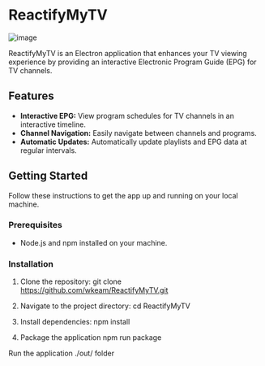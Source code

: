 # ReactifyMyTV

![image](https://github.com/wkeam/ReactifyMyTV/assets/71179073/c28edac6-5475-4a2e-83ea-ef3acf6d03bf)


ReactifyMyTV is an Electron application that enhances your TV viewing experience by providing an interactive Electronic Program Guide (EPG) for TV channels.

## Features

- **Interactive EPG:** View program schedules for TV channels in an interactive timeline.
- **Channel Navigation:** Easily navigate between channels and programs.
- **Automatic Updates:** Automatically update playlists and EPG data at regular intervals.

## Getting Started

Follow these instructions to get the app up and running on your local machine.

### Prerequisites

- Node.js and npm installed on your machine.

### Installation

1. Clone the repository:
   git clone https://github.com/wkeam/ReactifyMyTV.git
   
2. Navigate to the project directory:
   cd ReactifyMyTV

3. Install dependencies:
   npm install

4. Package the application
   npm run package

Run the application ./out/ folder
